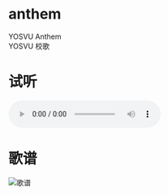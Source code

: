 # anthem

YOSVU Anthem  
YOSVU 校歌


# 试听

<audio src="https://ghproxy.net/https://raw.githubusercontent.com/YOSVU/anthem/main/music/%E4%B8%BA%E4%BA%86%E4%B8%96%E7%95%8C.mp3" controls="controls"></audio>

# 歌谱

![歌谱](https://ghproxy.net/https://raw.githubusercontent.com/YOSVU/anthem/main/music/%E4%B8%BA%E4%BA%86%E4%B8%96%E7%95%8C.png)